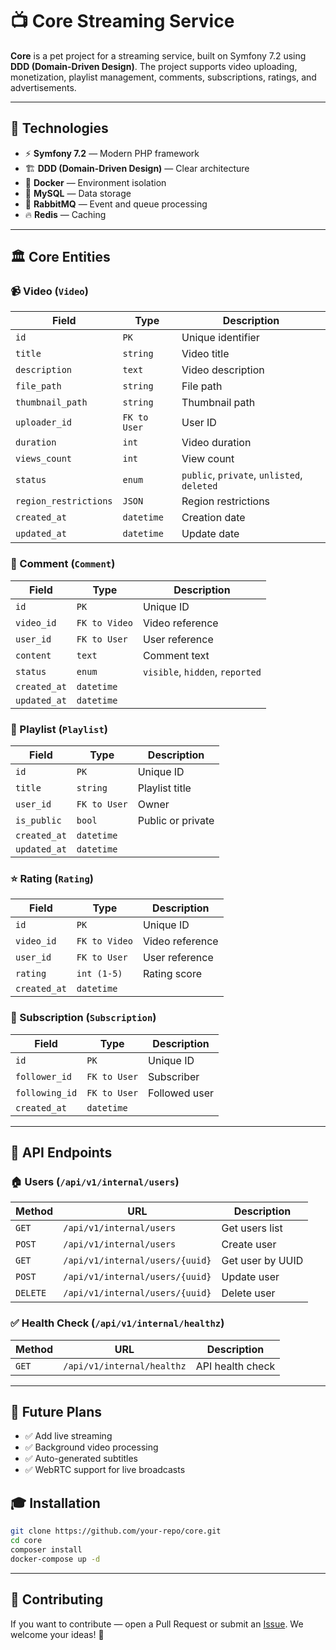 # 📺 Core Streaming Service

**Core** is a pet project for a streaming service, built on Symfony 7.2 using **DDD (Domain-Driven Design)**. The project supports video uploading, monetization, playlist management, comments, subscriptions, ratings, and advertisements.

---

## 🚀 Technologies
- ⚡ **Symfony 7.2** — Modern PHP framework
- 🏗 **DDD (Domain-Driven Design)** — Clear architecture
- 🐳 **Docker** — Environment isolation
- 🐘 **MySQL** — Data storage
- 📡 **RabbitMQ** — Event and queue processing
- 🔥 **Redis** — Caching

---

## 🏛 Core Entities

### 📹 Video (`Video`)
| Field                | Type       | Description |
|--------------------|----------|-------------|
| `id` | `PK` | Unique identifier |
| `title` | `string` | Video title |
| `description` | `text` | Video description |
| `file_path` | `string` | File path |
| `thumbnail_path` | `string` | Thumbnail path |
| `uploader_id` | `FK to User` | User ID |
| `duration` | `int` | Video duration |
| `views_count` | `int` | View count |
| `status` | `enum` | `public`, `private`, `unlisted`, `deleted` |
| `region_restrictions` | `JSON` | Region restrictions |
| `created_at` | `datetime` | Creation date |
| `updated_at` | `datetime` | Update date |

### 💬 Comment (`Comment`)
| Field | Type | Description |
|------|----|-------------|
| `id` | `PK` | Unique ID |
| `video_id` | `FK to Video` | Video reference |
| `user_id` | `FK to User` | User reference |
| `content` | `text` | Comment text |
| `status` | `enum` | `visible`, `hidden`, `reported` |
| `created_at` | `datetime` | |
| `updated_at` | `datetime` | |

### 📜 Playlist (`Playlist`)
| Field | Type | Description |
|------|----|-------------|
| `id` | `PK` | Unique ID |
| `title` | `string` | Playlist title |
| `user_id` | `FK to User` | Owner |
| `is_public` | `bool` | Public or private |
| `created_at` | `datetime` | |
| `updated_at` | `datetime` | |

### ⭐ Rating (`Rating`)
| Field | Type | Description |
|------|----|-------------|
| `id` | `PK` | Unique ID |
| `video_id` | `FK to Video` | Video reference |
| `user_id` | `FK to User` | User reference |
| `rating` | `int (1-5)` | Rating score |
| `created_at` | `datetime` | |

### 🔔 Subscription (`Subscription`)
| Field | Type | Description |
|------|----|-------------|
| `id` | `PK` | Unique ID |
| `follower_id` | `FK to User` | Subscriber |
| `following_id` | `FK to User` | Followed user |
| `created_at` | `datetime` | |

---

## 📡 API Endpoints

### 🏠 Users (`/api/v1/internal/users`)
| Method | URL | Description |
|-------|-----|-------------|
| `GET` | `/api/v1/internal/users` | Get users list |
| `POST` | `/api/v1/internal/users` | Create user |
| `GET` | `/api/v1/internal/users/{uuid}` | Get user by UUID |
| `POST` | `/api/v1/internal/users/{uuid}` | Update user |
| `DELETE` | `/api/v1/internal/users/{uuid}` | Delete user |

### ✅ Health Check (`/api/v1/internal/healthz`)
| Method | URL | Description |
|-------|-----|-------------|
| `GET` | `/api/v1/internal/healthz` | API health check |

---

## 🎯 Future Plans
- ✅ Add live streaming
- ✅ Background video processing
- ✅ Auto-generated subtitles
- ✅ WebRTC support for live broadcasts

## 🎓 Installation
```bash
git clone https://github.com/your-repo/core.git
cd core
composer install
docker-compose up -d
```

---

## 🙌 Contributing
If you want to contribute — open a Pull Request or submit an [Issue](https://github.com/MykolaNerush/core/issues). We welcome your ideas! 🚀

